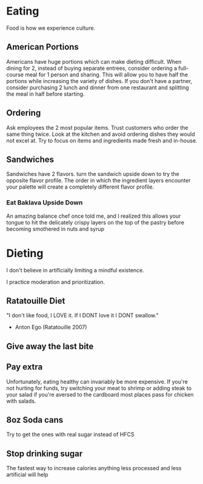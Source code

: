 # Eating

Food is how we experience culture.

## American Portions
Americans have huge portions which can make dieting difficult. When dining for 2, instead of buying separate entrees, consider ordering a full-course meal for 1 person and sharing. This will allow you to have half the portions while increasing the variety of dishes. If you don't have a partner, consider purchasing 2 lunch and dinner from one restaurant and splitting the meal in half before starting.

## Ordering
Ask employees the 2 most popular items. Trust customers who order the same thing twice. Look at the kitchen and avoid ordering dishes they would not excel at. Try to focus on items and ingredients made fresh and in-house.

## Sandwiches
Sandwiches have 2 flavors. turn the sandwich upside down to try the opposite flavor profile. The order in which the ingredient layers encounter your palette will create a completely different flavor profile.

### Eat Baklava Upside Down
An amazing balance chef once told me, and I realized this allows your tongue to hit the delicately crispy layers on the top of the pastry before becoming smothered in nuts and syrup

# Dieting

I don't believe in artificially limiting a mindful existence. 

I practice moderation and prioritization. 

## Ratatouille Diet

"I don't like food, I LOVE it. If I DONT love it I DONT swallow."
- Anton Ego (Ratatouille 2007)

## Give away the last bite

## Pay extra 
Unfortunately, eating healthy can invariably be more expensive. If you're not hurting for funds, try switching your meat to shrimp or adding steak to your salad if you're aversed to the cardboard most places pass for chicken with salads.

## 8oz Soda cans
Try to get the ones with real sugar instead of HFCS

## Stop drinking sugar
The fastest way to increase calories anything less processed and less artificial will help

